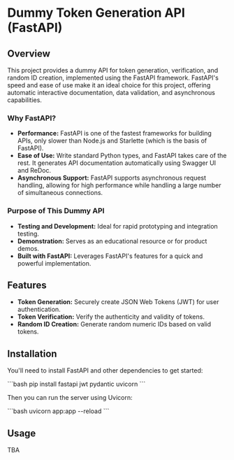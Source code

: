 # Dummy Token Generation API (FastAPI)

## Overview

This project provides a dummy API for token generation, verification, and random ID creation, implemented using the FastAPI framework. FastAPI's speed and ease of use make it an ideal choice for this project, offering automatic interactive documentation, data validation, and asynchronous capabilities.

### Why FastAPI?

- **Performance:** FastAPI is one of the fastest frameworks for building APIs, only slower than Node.js and Starlette (which is the basis of FastAPI).
- **Ease of Use:** Write standard Python types, and FastAPI takes care of the rest. It generates API documentation automatically using Swagger UI and ReDoc.
- **Asynchronous Support:** FastAPI supports asynchronous request handling, allowing for high performance while handling a large number of simultaneous connections.

### Purpose of This Dummy API

- **Testing and Development:** Ideal for rapid prototyping and integration testing.
- **Demonstration:** Serves as an educational resource or for product demos.
- **Built with FastAPI:** Leverages FastAPI's features for a quick and powerful implementation.

## Features

- **Token Generation:** Securely create JSON Web Tokens (JWT) for user authentication.
- **Token Verification:** Verify the authenticity and validity of tokens.
- **Random ID Creation:** Generate random numeric IDs based on valid tokens.

## Installation

You'll need to install FastAPI and other dependencies to get started:

\`\`\`bash
pip install fastapi jwt pydantic uvicorn
\`\`\`

Then you can run the server using Uvicorn:

\`\`\`bash
uvicorn app:app --reload
\`\`\`

## Usage

TBA
